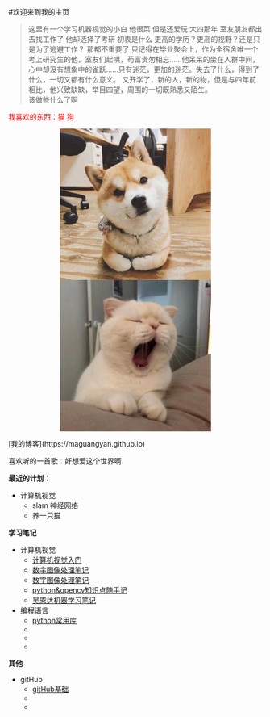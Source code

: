 #欢迎来到我的主页
> 这里有一个学习机器视觉的小白 他很菜 但是还爱玩
> 大四那年 室友朋友都出去找工作了 他却选择了考研
> 初衷是什么 更高的学历？更高的视野？还是只是为了逃避工作？ 那都不重要了
> 只记得在毕业聚会上，作为全宿舍唯一个考上研究生的他，室友们起哄，苟富贵勿相忘......他呆呆的坐在人群中间，心中却没有想象中的雀跃……只有迷茫，更加的迷茫。失去了什么，得到了什么，一切又都有什么意义。
> 又开学了，新的人，新的物，但是与四年前相比，他兴致缺缺，举目四望，周围的一切既熟悉又陌生。<br>
> 该做些什么了啊

<label style="color:red">我喜欢的东西：猫 狗</label>
<p align="center">
  <img src="assets/image/1.jpg" align="center" width="300">
  <img src="assets/image/7.jpg" align="center" width="300">
</p>
[我的博客](https://maguangyan.github.io)

喜欢听的一首歌：好想爱这个世界啊

**最近的计划：**<br>
* 计算机视觉<br>
  * slam 神经网络<br>
  * 养一只猫<br>
  
**学习笔记**<br>
* 计算机视觉
  * [计算机视觉入门](assets/闲言杂语/计算机视觉入门.md)
  * [数字图像处理笔记](assets/闲言杂语/数字图像处理笔记.md)
  * [数字图像处理笔记](assets/闲言杂语/数字图像处理笔记.md)
  * [python&opencv知识点随手记](assets/闲言杂语/python知识&opencv点随手记.md)
  * [吴恩达机器学习笔记](assets/闲言杂语/吴恩达机器学习笔记.md)
* 编程语言
  * [python常用库](assets/闲言杂语/python常用库.md)
  * []()
  * []()
  * []()
  
**其他**
* gitHub
  * [gitHub基础](assets/闲言杂语/\#Github基础学习.md)
  * []()
  * []()


 
    
    
    
    
